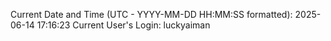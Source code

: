 Current Date and Time (UTC - YYYY-MM-DD HH:MM:SS formatted): 2025-06-14 17:16:23
Current User's Login: luckyaiman
